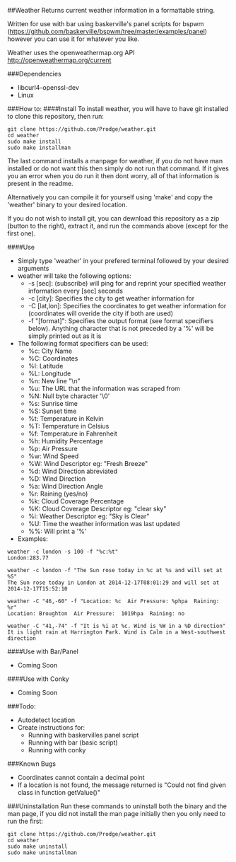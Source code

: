 ##Weather
Returns current weather information in a formattable string.

Written for use with bar using baskerville's panel scripts for bspwm (https://github.com/baskerville/bspwm/tree/master/examples/panel) however you can use it for whatever you like.

Weather uses the openweathermap.org API http://openweathermap.org/current

###Dependencies
- libcurl4-openssl-dev
- Linux

###How to:
####Install
To install weather, you will have to have git installed to clone this repository, then run:
```
git clone https://github.com/Prodge/weather.git
cd weather
sudo make install
sudo make installman
```
The last command installs a manpage for weather, if you do not have man installed or do not want this then simply do not run that command. If it gives you an error when you do run it then dont worry, all of that information is present in the readme.

Alternatively you can compile it for yourself using 'make' and copy the 'weather' binary to your desired location.

If you do not wish to install git, you can dewnload this repository as a zip (button to the right), extract it, and run the commands above (except for the first one).

####Use
- Simply type 'weather' in your prefered terminal followed by your desired arguments
- weather will take the following options:
    - -s [sec]: (subscribe) will ping for and reprint your specified weather information every [sec] seconds
    - -c [city]: Specifies the city to get weather information for
    - -C [lat,lon]: Specifies the coordinates to get weather information for (coordinates will overide the city if both are used)
    - -f "[format]": Specifies the output format (see format specifiers below). Anything character that is not preceded by a '%' will be simply printed out as it is
- The following format specifiers can be used:
    - %c: City Name
    - %C: Coordinates
    - %l: Latitude
    - %L: Longitude
    - %n: New line "\n"
    - %u: The URL that the information was scraped from
    - %N: Null byte character '\0'
    - %s: Sunrise time
    - %S: Sunset time
    - %t: Temperature in Kelvin
    - %T: Temperature in Celsius
    - %f: Temperature in Fahrenheit
    - %h: Humidity Percentage
    - %p: Air Pressure
    - %w: Wind Speed
    - %W: Wind Descriptor eg: "Fresh Breeze"
    - %d: Wind Direction abreviated
    - %D: Wind Direction
    - %a: Wind Direction Angle
    - %r: Raining (yes/no)
    - %k: Cloud Coverage Percentage
    - %K: Cloud Coverage Descriptor eg: "clear sky"
    - %i: Weather Descriptor eg: "Sky is Clear"
    - %U: Time the weather information was last updated
    - %%: Will print a '%'
- Examples:
```
weather -c london -s 100 -f "%c:%t"
London:283.77
```
```
weather -c london -f "The Sun rose today in %c at %s and will set at %S"
The Sun rose today in London at 2014-12-17T08:01:29 and will set at 2014-12-17T15:52:10
```
```
weather -C "46,-60" -f "Location: %c  Air Pressure: %phpa  Raining: %r"
Location: Broughton  Air Pressure:  1019hpa  Raining: no
```
```
weather -C "41,-74" -f "It is %i at %c. Wind is %W in a %D direction"
It is light rain at Harrington Park. Wind is Calm in a West-southwest direction
```

####Use with Bar/Panel
- Coming Soon

####Use with Conky
- Coming Soon

###Todo:
- Autodetect location
- Create instructions for:
    - Running with baskervilles panel script
    - Running with bar (basic script)
    - Running with conky

###Known Bugs
- Coordinates cannot contain a decimal point
- If a location is not found, the message returned is "Could not find given class in function getValue()"

###Uninstallation
Run these commands to uninstall both the binary and the man page, if you did not install the man page initially then you only need to run the first:
```
git clone https://github.com/Prodge/weather.git
cd weather
sudo make uninstall
sudo make uninstallman
```
